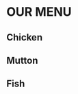 <!doctype html>
 <head> 
  <meta charset="utf=8"> 
  <title>Assignment1</title> 
  <link rel="stylesheet" href="monFichier1.css"/> 
 </head> 
 <body> 
  <h1> OUR MENU </h1> 
  <div class="container"> 
   <div class="d1"> 
    <h2 class="h1">Chicken</h2> 
   </div> 
   <div class="d2"> 
    <h2 class="h2"> Mutton</h2> 
   </div> 
   <div class="d3"> 
    <h2 class="h3">Fish</h2> 
   </div> 
  </div> 
 </body>
</html>
